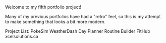 Welcome to my fifth portfolio project!

Many of my previous portfolios have had a "retro" feel, so this is my attempt to make something that looks a bit more modern.


Project List:
PokeSim
WeatherDash
Day Planner
Routine Builder
FitHub
xcelsolutions.ca